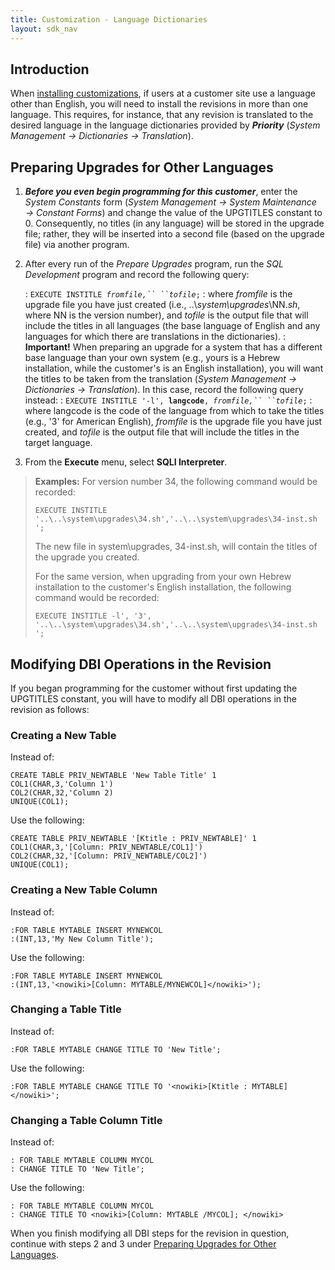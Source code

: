 ```yaml
---
title: Customization - Language Dictionaries
layout: sdk_nav
---
```


## Introduction

When [installing
customizations](Installing-Your-Customizations ), if users at
a customer site use a language other than English, you will need to
install the revisions in more than one language. This requires, for
instance, that any revision is translated to the desired language in the
language dictionaries provided by ***Priority*** (*System Management →
Dictionaries → Translation*).

## Preparing Upgrades for Other Languages 

1.  ***Before you even begin programming for this customer***, enter the
    *System Constants* form (*System Management → System Maintenance →
    Constant Forms*) and change the value of the UPGTITLES constant
    to 0. Consequently, no titles (in any language) will be stored in
    the upgrade file; rather, they will be inserted into a second file
    (based on the upgrade file) via another program.
2.  After every run of the *Prepare Upgrades* program, run the *SQL
    Development* program and record the following query:

    :   `EXECUTE INSTITLE `*`fromfile,`` ``tofile`*`;`
    :   where *fromfile* is the upgrade file you have just created
        (i.e., ..\\*system\\upgrades*\\NN.*sh*, where NN is the version
        number), and *tofile* is the output file that will include the
        titles in all languages (the base language of English and any
        languages for which there are translations in the dictionaries).
    :   **Important!** When preparing an upgrade for a system that has a
        different base language than your own system (e.g., yours is a
        Hebrew installation, while the customer\'s is an English
        installation), you will want the titles to be taken from the
        translation (*System Management → Dictionaries → Translation*).
        In this case, record the following query instead:
    :   `EXECUTE INSTITLE '-l', `**`langcode`**`, `*`fromfile,`` ``tofile`*`;`
    :   where langcode is the code of the language from which to take
        the titles (e.g., \'3\' for American English), *fromfile* is the
        upgrade file you have just created, and *tofile* is the output
        file that will include the titles in the target language.
3.  From the **Execute** menu, select **SQLI Interpreter**.

> **Examples:** For version number 34, the following command would be
> recorded:
>
> ``` tsql
> EXECUTE INSTITLE '..\..\system\upgrades\34.sh','..\..\system\upgrades\34-inst.sh '; 
> ```
>
> The new file in system\\upgrades, 34-inst.sh, will contain the titles
> of the upgrade you created.
>
> For the same version, when upgrading from your own Hebrew installation
> to the customer\'s English installation, the following command would
> be recorded:
>
> ``` tsql
> EXECUTE INSTITLE -l', '3', '..\..\system\upgrades\34.sh','..\..\system\upgrades\34-inst.sh ';
> ```

## Modifying DBI Operations in the Revision 

If you began programming for the customer without first updating the
UPGTITLES constant, you will have to modify all DBI operations in the
revision as follows:

### Creating a New Table 

Instead of:

``` tsql
CREATE TABLE PRIV_NEWTABLE 'New Table Title' 1
COL1(CHAR,3,'Column 1')
COL2(CHAR,32,'Column 2)
UNIQUE(COL1);
```

Use the following:

``` tsql
CREATE TABLE PRIV_NEWTABLE '[Ktitle : PRIV_NEWTABLE]' 1
COL1(CHAR,3,'[Column: PRIV_NEWTABLE/COL1]')
COL2(CHAR,32,'[Column: PRIV_NEWTABLE/COL2]')
UNIQUE(COL1);
```

### Creating a New Table Column 

Instead of:

``` tsql
:FOR TABLE MYTABLE INSERT MYNEWCOL
:(INT,13,'My New Column Title'); 
```

Use the following:

``` tsql
:FOR TABLE MYTABLE INSERT MYNEWCOL
:(INT,13,'<nowiki>[Column: MYTABLE/MYNEWCOL]</nowiki>'); 
```

### Changing a Table Title 

Instead of:

``` tsql
:FOR TABLE MYTABLE CHANGE TITLE TO 'New Title'; 
```

Use the following:

``` tsql
:FOR TABLE MYTABLE CHANGE TITLE TO '<nowiki>[Ktitle : MYTABLE]</nowiki>';
```

### Changing a Table Column Title 

Instead of:

``` tsql
: FOR TABLE MYTABLE COLUMN MYCOL 
: CHANGE TITLE TO 'New Title'; 
```

Use the following:

``` tsql
: FOR TABLE MYTABLE COLUMN MYCOL 
: CHANGE TITLE TO <nowiki>[Column: MYTABLE /MYCOL]; </nowiki>
```

When you finish modifying all DBI steps for the revision in question,
continue with steps 2 and 3 under [Preparing Upgrades for Other
Languages](#Preparing-Upgrades-for-Other-Languages ).
